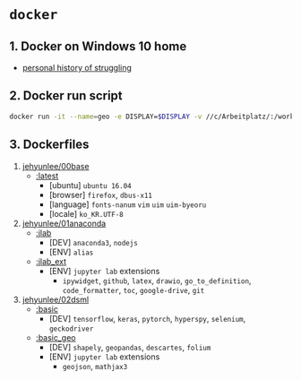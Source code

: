 # `docker` 

## 1. Docker on Windows 10 home
* [personal history of struggling](https://github.com/jehyunlee/docker/blob/master/Win10Home/text.md)

## 2. Docker run script
```bash
docker run -it --name=geo -e DISPLAY=$DISPLAY -v //c/Arbeitplatz/:/workplace -p 8888:8888 --shm-size 2g jehyunlee/02dsml:basic_geo
```

## 3. Dockerfiles
01. [jehyunlee/00base](https://github.com/jehyunlee/docker/blob/master/00_base)  
    * [:latest](https://github.com/jehyunlee/docker/blob/master/00_base/Dockerfile)
      * [ubuntu] `ubuntu 16.04`
      * [browser] `firefox`, `dbus-x11` 
      * [language] `fonts-nanum` `vim` `uim` `uim-byeoru`
      * [locale] `ko_KR.UTF-8`
02. [jehyunlee/01anaconda](https://github.com/jehyunlee/docker/blob/master/01_anaconda)  
    * [:jlab](https://github.com/jehyunlee/docker/blob/master/01_anaconda/jlab/Dockerfile)
      * [DEV] `anaconda3`, `nodejs`
      * [ENV] `alias`
    * [:jlab_ext](https://github.com/jehyunlee/docker/blob/master/01_anaconda/jlab_ext/Dockerfile)
      * [ENV] `jupyter lab` extensions
        - `ipywidget`, `github`, `latex`, `drawio`, `go_to_definition`, `code_formatter`, `toc`, `google-drive`, `git`
03. [jehyunlee/02dsml](https://github.com/jehyunlee/docker/blob/master/02_dsml)  
    * [:basic](https://github.com/jehyunlee/docker/blob/master/02_dsml/basic/Dockerfile)
      * [DEV] `tensorflow`, `keras`, `pytorch`, `hyperspy`, `selenium`, `geckodriver`
    * [:basic_geo](https://github.com/jehyunlee/docker/blob/master/02_dsml/basic_geo/Dockerfile)
      * [DEV] `shapely`, `geopandas`, `descartes`, `folium`
      * [ENV] `jupyter lab` extensions
        - `geojson`, `mathjax3`
        
